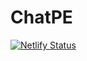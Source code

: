 # ChatPE

[![Netlify Status](https://api.netlify.com/api/v1/badges/17c06d5a-2456-41ac-984f-f8b837e6583f/deploy-status)](https://app.netlify.com/sites/chat-pe/deploys)